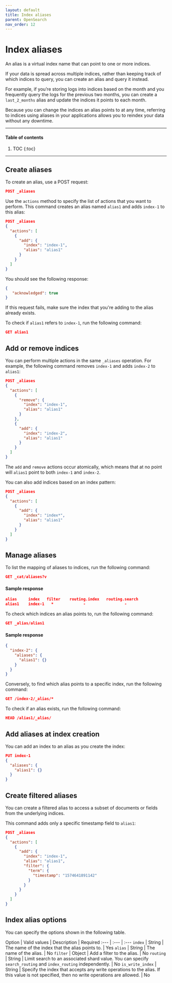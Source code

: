 ```yaml
---
layout: default
title: Index aliases
parent: OpenSearch
nav_order: 12
---
```


# Index aliases

An alias is a virtual index name that can point to one or more indices.

If your data is spread across multiple indices, rather than keeping track of which indices to query, you can create an alias and query it instead.

For example, if you’re storing logs into indices based on the month and you frequently query the logs for the previous two months, you can create a `last_2_months` alias and update the indices it points to each month.

Because you can change the indices an alias points to at any time, referring to indices using aliases in your applications allows you to reindex your data without any downtime.

---

#### Table of contents
1. TOC
{:toc}


---

## Create aliases

To create an alias, use a POST request:

```json
POST _aliases
```

Use the `actions` method to specify the list of actions that you want to perform. This command creates an alias named `alias1` and adds `index-1` to this alias:

```json
POST _aliases
{
  "actions": [
    {
      "add": {
        "index": "index-1",
        "alias": "alias1"
      }
    }
  ]
}
```

You should see the following response:

```json
{
   "acknowledged": true
}
```

If this request fails, make sure the index that you're adding to the alias already exists.

To check if `alias1` refers to `index-1`, run the following command:

```json
GET alias1
```

## Add or remove indices

You can perform multiple actions in the same `_aliases` operation.
For example, the following command removes `index-1` and adds `index-2` to `alias1`:

```json
POST _aliases
{
  "actions": [
    {
      "remove": {
        "index": "index-1",
        "alias": "alias1"
      }
    },
    {
      "add": {
        "index": "index-2",
        "alias": "alias1"
      }
    }
  ]
}
```

The `add` and `remove` actions occur atomically, which means that at no point will `alias1` point to both `index-1` and `index-2`.

You can also add indices based on an index pattern:

```json
POST _aliases
{
  "actions": [
    {
      "add": {
        "index": "index*",
        "alias": "alias1"
      }
    }
  ]
}
```

## Manage aliases

To list the mapping of aliases to indices, run the following command:

```json
GET _cat/aliases?v
```

#### Sample response

```json
alias     index   filter    routing.index   routing.search
alias1    index-1   *             -                 -
```

To check which indices an alias points to, run the following command:

```json
GET _alias/alias1
```

#### Sample response

```json
{
  "index-2": {
    "aliases": {
      "alias1": {}
    }
  }
}
```

Conversely, to find which alias points to a specific index, run the following command:

```json
GET /index-2/_alias/*
```

To check if an alias exists, run the following command:

```json
HEAD /alias1/_alias/
```

## Add aliases at index creation

You can add an index to an alias as you create the index:

```json
PUT index-1
{
  "aliases": {
    "alias1": {}
  }
}
```

## Create filtered aliases

You can create a filtered alias to access a subset of documents or fields from the underlying indices.

This command adds only a specific timestamp field to `alias1`:

```json
POST _aliases
{
  "actions": [
    {
      "add": {
        "index": "index-1",
        "alias": "alias1",
        "filter": {
          "term": {
            "timestamp": "1574641891142"
          }
        }
      }
    }
  ]
}
```

## Index alias options

You can specify the options shown in the following table.

Option | Valid values | Description | Required
:--- | :--- | :---
`index` | String | The name of the index that the alias points to. | Yes
`alias` | String | The name of the alias. | No
`filter` | Object | Add a filter to the alias. | No
`routing` | String | Limit search to an associated shard value. You can specify `search_routing` and `index_routing` independently. | No
`is_write_index` | String | Specify the index that accepts any write operations to the alias. If this value is not specified, then no write operations are allowed. | No
